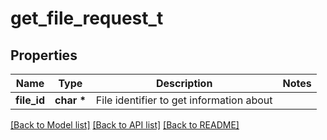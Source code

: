 # get_file_request_t

## Properties
Name | Type | Description | Notes
------------ | ------------- | ------------- | -------------
**file_id** | **char \*** | File identifier to get information about | 

[[Back to Model list]](../README.md#documentation-for-models) [[Back to API list]](../README.md#documentation-for-api-endpoints) [[Back to README]](../README.md)


